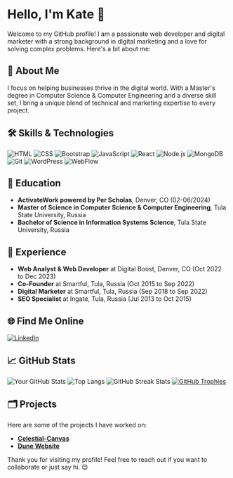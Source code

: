 # Hello, I'm Kate 👋


Welcome to my GitHub profile! I am a passionate web developer and digital marketer with a strong background in digital marketing and a love for solving complex problems. Here's a bit about me:

## 🚀 About Me

I focus on helping businesses thrive in the digital world. With a Master's degree in Computer Science & Computer Engineering and a diverse skill set, I bring a unique blend of technical and marketing expertise to every project.

## 🛠 Skills & Technologies

![HTML](https://img.shields.io/badge/HTML5-E34F26?style=for-the-badge&logo=html5&logoColor=white)
![CSS](https://img.shields.io/badge/CSS3-1572B6?style=for-the-badge&logo=css3&logoColor=white)
![Bootstrap](https://img.shields.io/badge/Bootstrap-563D7C?style=for-the-badge&logo=bootstrap&logoColor=white)
![JavaScript](https://img.shields.io/badge/JavaScript-F7DF1E?style=for-the-badge&logo=javascript&logoColor=black)
![React](https://img.shields.io/badge/React-20232A?style=for-the-badge&logo=react&logoColor=61DAFB)
![Node.js](https://img.shields.io/badge/Node.js-339933?style=for-the-badge&logo=nodedotjs&logoColor=white)
![MongoDB](https://img.shields.io/badge/MongoDB-4EA94B?style=for-the-badge&logo=mongodb&logoColor=white)
![Git](https://img.shields.io/badge/Git-F05032?style=for-the-badge&logo=git&logoColor=white)
![WordPress](https://img.shields.io/badge/WordPress-21759B?style=for-the-badge&logo=wordpress&logoColor=white)
![WebFlow](https://img.shields.io/badge/WebFlow-4353FF?style=for-the-badge&logo=webflow&logoColor=white)

## 🏫 Education

- **ActivateWork powered by Per Scholas**, Denver, CO (02-06/2024)
- **Master of Science in Computer Science & Computer Engineering**, Tula State University, Russia
- **Bachelor of Science in Information Systems Science**, Tula State University, Russia

## 💼 Experience

- **Web Analyst & Web Developer** at Digital Boost, Denver, CO (Oct 2022 to Dec 2023)
- **Co-Founder** at Smartful, Tula, Russia (Oct 2015 to Sep 2022)
- **Digital Marketer** at Smartful, Tula, Russia (Sep 2018 to Sep 2022)
- **SEO Specialist** at Ingate, Tula, Russia (Jul 2013 to Oct 2015)

## 🌐 Find Me Online

[![LinkedIn](https://img.shields.io/badge/LinkedIn-0A66C2?style=for-the-badge&logo=linkedin&logoColor=white)](https://www.linkedin.com/in/ekaterina-iliushkina/)


## 📈 GitHub Stats

![Your GitHub Stats](https://github-readme-stats.vercel.app/api?username=Katterina71&show_icons=true&theme=radical)
![Top Langs](https://github-readme-stats.vercel.app/api/top-langs/?username=Katterina71&layout=compact&theme=radical)
![GitHub Streak Stats](https://github-readme-streak-stats.herokuapp.com/?user=Katterina71&theme=radical)
[![GitHub Trophies](https://github-profile-trophy.vercel.app/?username=Katterina71&theme=radical&no-frame=true&margin-w=15)](https://github.com/ryo-ma/github-profile-trophy)

## 🗂 Projects

Here are some of the projects I have worked on:

- **[Celestial-Canvas](https://github.com/Katterina71/Celestial-Canvas)**
- **[Dune Website](https://github.com/Katterina71/Dune-Website)**



Thank you for visiting my profile! Feel free to reach out if you want to collaborate or just say hi. 😊
